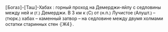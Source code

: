---
---

⟦Богаз⟧-⟦Таш⟧-Хабах
: горный проход на Демерджи-яйлу с седловины между ней и ⦅г.⦆ Демерджи. В 3 км к ⦅С⦆ от ⦅н.п.⦆ Лучистое ⦅Алушт.⦆ – ⦅тюрк.⦆ хабах – каменный затвор – на седловине между двумя холмами остатки старинных стен ⦃Ж4⦄.
